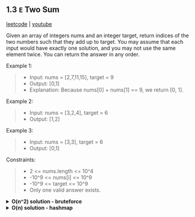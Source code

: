 ## 1.3 `E` Two Sum

[leetcode](https://leetcode.com/problems/two-sum/) |
[youtube](https://www.youtube.com/watch?v=KLlXCFG5TnA)

Given an array of integers nums and an integer target, return indices of the two numbers such that they add up to target.
You may assume that each input would have exactly one solution, and you may not use the same element twice.
You can return the answer in any order.

Example 1:
> - Input: nums = [2,7,11,15], target = 9
> - Output: [0,1]
> - Explanation: Because nums[0] + nums[1] == 9, we return [0, 1].

Example 2:
> - Input: nums = [3,2,4], target = 6
> - Output: [1,2]

Example 3:
> - Input: nums = [3,3], target = 6
> - Output: [0,1]

Constraints:
> - 2 <= nums.length <= 10^4
> - -10^9 <= nums[i] <= 10^9
> - -10^9 <= target <= 10^9
> - Only one valid answer exists.

<details>
  <summary><b>O(n^2) solution - bruteforce</b></summary>

- loop in nums w/ i
  - loop in nums w/ j > i
    - if nums[i] + nums[j] == target return [i, j]

</details>

<details>
  <summary><b>O(n) solution - hashmap</b></summary>

- init hashmap
- loop in nums w/ i
  - if nums[i] key in hashmap return [i, hashmap[arr[i]]]
  - set hashmap[t-arr[i]] to i

```go
func TwoSum(nums []int, target int) []int {
    hashMap := map[int] int {}

    for i, v := range nums {
        if _, ok := hashMap[v]; ok {
            return []int {i, hashMap[v]}
        }
        hashMap[target - v] = i
    }

    return []int {0, 0} // default return
}
```

```js
/**
 * @param {number[]} nums
 * @param {number} target
 * @return {number[]}
 */
var twoSum = function(nums, target) {
    numMap = new Map()

    for (let i = 0; i < nums.length; i++) {
        const complement = target - nums[i]
        if (numMap.has(complement)) return [numMap.get(complement), i] 
        numMap.set(nums[i], i)
    }

    return []
};
```
</details>

